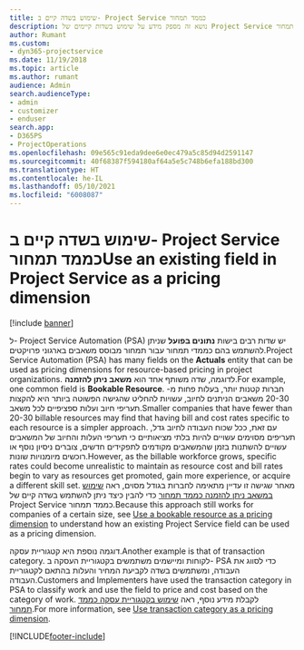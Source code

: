 ```yaml
---
title: שימוש בשדה קיים ב- Project Service כממד תמחור
description: נושא זה מספק מידע על שימוש בשדות קיימים של Project Service כממדי תמחור.
author: Rumant
ms.custom:
- dyn365-projectservice
ms.date: 11/19/2018
ms.topic: article
ms.author: rumant
audience: Admin
search.audienceType:
- admin
- customizer
- enduser
search.app:
- D365PS
- ProjectOperations
ms.openlocfilehash: 09e565c91eda9dee6e0ec479a5c85d94d2591147
ms.sourcegitcommit: 40f68387f594180af64a5e5c748b6efa188bd300
ms.translationtype: HT
ms.contentlocale: he-IL
ms.lasthandoff: 05/10/2021
ms.locfileid: "6008087"
---
```

# <a name="use-an-existing-field-in-project-service-as-a-pricing-dimension"></a><span data-ttu-id="42e6b-103">שימוש בשדה קיים ב- Project Service כממד תמחור</span><span class="sxs-lookup"><span data-stu-id="42e6b-103">Use an existing field in Project Service as a pricing dimension</span></span>

[!include [banner](../includes/psa-now-project-operations.md)]

<span data-ttu-id="42e6b-104">ל- Project Service Automation ‏(PSA) יש שדות רבים בישות **נתונים בפועל** שניתן להשתמש בהם כממדי תמחור עבור תמחור מבוסס משאבים בארגוני פרויקטים.</span><span class="sxs-lookup"><span data-stu-id="42e6b-104">Project Service Automation (PSA) has many fields on the **Actuals** entity that can be used as pricing dimensions for resource-based pricing in project organizations.</span></span> <span data-ttu-id="42e6b-105">לדוגמה, שדה משותף אחד הוא **משאב ניתן להזמנה**.</span><span class="sxs-lookup"><span data-stu-id="42e6b-105">For example, one common field is **Bookable Resource**.</span></span> <span data-ttu-id="42e6b-106">חברות קטנות יותר, בעלות פחות מ- 20-30 משאבים הניתנים לחיוב, עשויות להחליט שהגישה הפשוטה ביותר היא להקצות תעריפי חיוב ועלות ספציפיים לכל משאב.</span><span class="sxs-lookup"><span data-stu-id="42e6b-106">Smaller companies that have fewer than 20-30 billable resources may find that having bill and cost rates specific to each resource is a simpler approach.</span></span> <span data-ttu-id="42e6b-107">עם זאת, ככל שכוח העבודה לחיוב גדל, תעריפים מסוימים עשויים להיות בלתי מציאותיים כי תעריפי העלות והחיוב של המשאבים עשויים להשתנות בזמן שהמשאבים מקודמים לתפקידים חדשים, צוברים ניסיון נוסף או רוכשים מיומנויות שונות.</span><span class="sxs-lookup"><span data-stu-id="42e6b-107">However, as the billable workforce grows, specific rates could become unrealistic to maintain as resource cost and bill rates begin to vary as resources get promoted, gain more experience, or acquire a different skill set.</span></span> <span data-ttu-id="42e6b-108">מאחר שגישה זו עדיין מתאימה לחברות בגודל מסוים, ראה [שימוש במשאב ניתן להזמנה כממד תמחור](bookable-resource-pricing-dimension.md) כדי להבין כיצד ניתן להשתמש בשדה קיים של Project Service כממד תמחור.</span><span class="sxs-lookup"><span data-stu-id="42e6b-108">Because this approach still works for companies of a certain size, see [Use a bookable resource as a pricing dimension](bookable-resource-pricing-dimension.md) to understand how an existing Project Service field can be used as a pricing dimension.</span></span>

<span data-ttu-id="42e6b-109">דוגמה נוספת היא קטגוריית עסקה.</span><span class="sxs-lookup"><span data-stu-id="42e6b-109">Another example is that of transaction category.</span></span> <span data-ttu-id="42e6b-110">לקוחות ומיישמים משתמשים בקטגוריית העסקה ב- PSA כדי לסווג את העבודה, ומשתמשים בשדה לקביעת המחיר והעלות בהתאם לקטגוריית העבודה.</span><span class="sxs-lookup"><span data-stu-id="42e6b-110">Customers and Implementers have used the transaction category in PSA to classify work and use the field to price and cost based on the category of work.</span></span> <span data-ttu-id="42e6b-111">לקבלת מידע נוסף, ראה [שימוש בקטגוריית עסקה כממד תמחור](transaction-category-pricing-dimension.md).</span><span class="sxs-lookup"><span data-stu-id="42e6b-111">For more information, see [Use transaction category as a pricing dimension](transaction-category-pricing-dimension.md).</span></span>


[!INCLUDE[footer-include](../includes/footer-banner.md)]